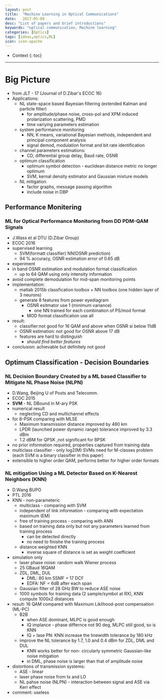 ```yaml
---
layout: post
title:  "Machine Learning in Optical Communications"
date:   2017-05-09
desc: "List of papers and brief introductions"
keywords: "optical communication, Machine learning"
categories: [Optics]
tags: [ideas,optics,ML]
icon: icon-apache
---
```


* Context
{: toc}
---
# Big Picture
- from JLT - 17 (Journal of D.Zibar's ECOC 16)
- Applications:
    - NL state-space based Bayesian filtering (extended Kalman and particle filter)
        - for amplitude/phase noise, cross-pol and XPM induced prolarization scattering, PMD
        - time variying parameters estimation
    - system performance monitoring
        - NN, K means, variational Bayesian methods, independent and principal component analysis
        - signal demod, modulation format and bit rate identification
    - channel parameters estimations:
        - CD, differential group delay, Baud rate, OSNR
    - optimum classification
        - optimum symbol detection - euclidean distance metric no longer optimum
        - SVM, kernal density estimator and Gaussian mixture models
    - NL mitigation
        - factor graphs, message passing algorithm
        - include noise in DBP


## Performance Monitering
### ML for Optical Performance Monitoring from DD PDM-QAM Signals
- J.Wass et al DTU (D.Zibar Group)
- ECOC 2016
- supervised learning
    - SVM(formatt classifier) NN(OSNR prediction)
    - 94 % accuracy, OSNR estimation error of 0.65 dB
- experiment
- in band OSNR estimation and modulation format classification
    - up to 64 QAM using only intensity information
- avoid complete demodulation for mid-span monitoring points
- implementation:
    - matlab 2015b classfication toolbox + NN toolbox (one hidden layer of 3 neurons)
    - generate 8 features from power eyediagram
        - OSNR esitmator use 1 (minimum variance)
            - one NN trained for each combination of PS/mod format
        - MOD format classification use all
- result:
    - classifier:not good for 16 QAM and above when OSNR si below 11dB 
    - OSNR estimation: not good for OSNR above 17 dB 
    - features are hard to distinguish 
        - _should find better features_
- conclusion: achievable but definitely not good

## Optimum Classification - Decision Boundaries        
### NL Decision Boundary Created by a ML based Classifier to Mitigate NL Phase Noise (NLPN)
- D.Wang, Beijing U of Posts and Telecomm.
- ECOC 2015
- **SVM** - NL DBound in M-ary PSK 
- numerical result
    - neglecting CD and multichannel effects
- for 8-PSK comparing with MLSE
    - Maximum transmission distance improved by 480 km
    - LPDR (launched power dynamic range) tolerance improved by 3.3 dBm 
    - 1.2 dBM for QPSK ,not significant for BPSK
- no prior information required, properties captured from training data
- multiclass classifier - only log2(M) SVMs need for M-classes problem (each SVM is a binary classifier in this paper)
- extensible to higher order QAM, performs better for higher order formats

### NL mitigation Using a ML Detector Based on K-Nearest Neighbors (KNN)
- D.Wang BUPO
- PTL 2016
- KNN - non-parameteric 
    - multiclass - comparing with SVM
    - independent of link information - comparing with expectation maximum (EM)
    - free of training process - comparing with ANN
    - based on training data only but not any parameters learned from training process 
        - can be detected directly
        - no need to finishe the training process
    - distance weighted KNN
        - inverse square of distance is set as weight coefficient
- simulation only
    - laser phase noise: random walk Wiener process
    - 25 GBaud 16QAM
    - ZDL, DML, DUL 
        - DML: 80 km SSMF + 17 DCF
        - EDFA: NF = 6dB after each span
    - Gaussian filter of 28 GHz BW to reduce ASE noise  
    - 1000 symbols for training data (2 sample/symbol at RX), KNN compute 1000x2 distances
- result: 16 QAM compared with Maximum Liklihood-post compensation (ML-PC) 
    - B2B
        - when ASE dominant, MLPC is good enough
        - IQ implance - phase differnce not 90 deg, MLPC still good, so is KNN
        - IQ + lase PN: KNN increase the linewidth tolerance by 180 kHz
    - improve the NL tolerance by 1.7, 1.0 and 0.4 dBm for ZDL, DML and DUL
        - KNN works better for non- circularly symmetric Gaussian-like noise mitigation
        - in DML, phase noise is larger than that of amplitude noise
- distortions of transmission systems:
    - ASE - linear
    - laser phase noise from tx and LO
    - NL pahse noise (NLPN) - interaction between signal and ASE via Kerr effect  
- comment: useless
  
<style>
.page-container {max-width: 1000px}
</style>
